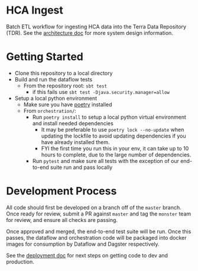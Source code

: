 # HCA Ingest
Batch ETL workflow for ingesting HCA data into the Terra Data Repository (TDR). See the [architecture doc](https://github.com/DataBiosphere/hca-ingest/blob/master/ARCHITECTURE.md) for more
system design information.

# Getting Started

* Clone this repository to a local directory
* Build and run the dataflow tests
  * From the repository root: `sbt test` 
    * if this fails use `sbt test -Djava.security.manager=allow`
* Setup a local python environment
  * Make sure you have [poetry](https://python-poetry.org/docs/#installation) installed
  * From `orchestration/`:
    * Run `poetry install` to setup a local python virtual environment and install needed dependencies
      * It may be preferable to use `poetry lock --no-update` when updating the lockfile to avoid updating dependencies if you have already installed them.
      * FYI the first time you run this in your env, it can take up to 10 hours to complete, due to the large number of dependencies.
    * Run `pytest` and make sure all tests with the exception of our end-to-end suite run and pass locally

# Development Process
All code should first be developed on a branch off of the `master` branch. Once ready for review,
submit a PR against `master` and tag the `monster` team for review, and ensure all checks are passing.

Once approved and merged, the end-to-end test suite will be run. Once this passes, the dataflow
and orchestration code will be packaged into docker images for consumption by Dataflow and Dagster
respectively.

See the [deployment doc](https://github.com/DataBiosphere/hca-ingest/tree/master/ops/helmfiles) for next steps on getting code to dev and production.
